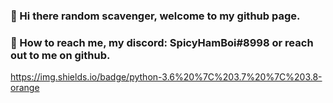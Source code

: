 ### 👋 Hi there random scavenger, welcome to my github page.
### 📡 How to reach me, my discord: SpicyHamBoi#8998 or reach out to me on github.
https://img.shields.io/badge/python-3.6%20%7C%203.7%20%7C%203.8-orange
<!--
**SpicyHamBoi/SpicyHamBoi** is a ✨ _special_ ✨ repository because its `README.md` (this file) appears on your GitHub profile.

Here are some ideas to get you started:

- 🔭 I’m currently working on ...
- 🌱 I’m currently learning ...
- 👯 I’m looking to collaborate on ...
- 🤔 I’m looking for help with ...
- 💬 Ask me about ...
- 📫 How to reach me: ...
- 😄 Pronouns: ...
- ⚡ Fun fact: ...
-->

